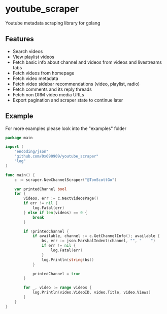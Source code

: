 # youtube_scraper

Youtube metadata scraping library for golang

## Features
- Search videos
- View playlist videos
- Fetch basic info about channel and videos from videos and livestreams tabs
- Fetch videos from homepage
- Fetch video metadata
- Fetch video sidebar recommendations (video, playlist, radio)
- Fetch comments and its reply threads
- Fetch non DRM video media URLs
- Export pagination and scraper state to continue later

## Example
For more examples please look into the "examples" folder

```go
package main

import (
	"encoding/json"
	"github.com/0x090909/youtube_scraper"
	"log"
)

func main() {
	c := scraper.NewChannelScraper("@TomScottGo")

	var printedChannel bool
	for {
		videos, err := c.NextVideosPage()
		if err != nil {
			log.Fatal(err)
		} else if len(videos) == 0 {
			break
		}

		if !printedChannel {
			if available, channel := c.GetChannelInfo(); available {
				bs, err := json.MarshalIndent(channel, "", "	")
				if err != nil {
					log.Fatal(err)
				}
				log.Println(string(bs))
			}

			printedChannel = true
		}

		for _, video := range videos {
			log.Println(video.VideoID, video.Title, video.Views)
		}
	}
}
```
